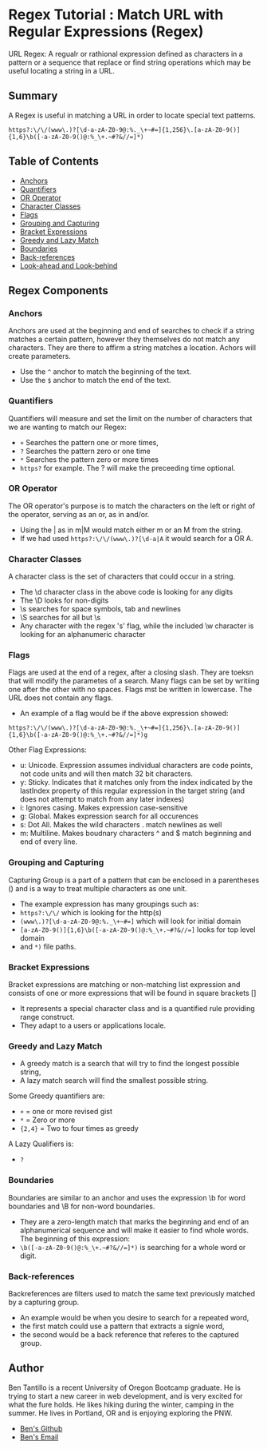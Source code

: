 # Regex Tutorial : Match URL with Regular Expressions (Regex)

URL Regex: A regualr or rathional expression defined as characters in a pattern or a sequence that replace or find string operations which may be useful locating a string in a URL.

## Summary

A Regex is useful in matching a URL in order to locate special text patterns.

```
https?:\/\/(www\.)?[\d-a-zA-Z0-9@:%._\+~#=]{1,256}\.[a-zA-Z0-9()]{1,6}\b([-a-zA-Z0-9()@:%_\+.~#?&//=]*)
```

## Table of Contents

- [Anchors](#anchors)
- [Quantifiers](#quantifiers)
- [OR Operator](#or-operator)
- [Character Classes](#character-classes)
- [Flags](#flags)
- [Grouping and Capturing](#grouping-and-capturing)
- [Bracket Expressions](#bracket-expressions)
- [Greedy and Lazy Match](#greedy-and-lazy-match)
- [Boundaries](#boundaries)
- [Back-references](#back-references)
- [Look-ahead and Look-behind](#look-ahead-and-look-behind)

## Regex Components

### Anchors

Anchors are used at the beginning and end of searches to check if a string matches a certain pattern, however they themselves do not match any characters. They are there to affirm a string matches a location. Achors will create parameters. 
* Use the ```^``` anchor to match the beginning of the text. 
* Use the ```$``` anchor to match the end of the text.

### Quantifiers

Quantifiers will measure and set the limit on the number of characters that we are wanting to match our Regex:
* ```+``` Searches the pattern one or more times,
* ```?``` Searches the pattern zero or one time
* ```*``` Searches the pattern zero or more times
* ``` https? ``` for example. The ? will make the preceeding time optional.


### OR Operator

The OR operator's purpose is to match the characters on the left or right of the operator, serving as an or, as in and/or. 
* Using the | as in m|M would match either m or an M from the string. 
* If we had used ```https?:\/\/(www\.)?[\d-a|A```  it would search for a OR A.

### Character Classes

A character class is the set of characters that could occur in a string.
* The \d character class in the above code is looking for any digits
* The \D looks for non-digits
* \s searches for space symbols, tab and newlines
* \S searches for all but \s
* Any character with the regex 's' flag, while the included \w character is looking for an alphanumeric character

### Flags

Flags are used at the end of a regex, after a closing slash. They are toeksn that will modify the parametes of a search. Many flags can be set by writiing one after the other with no spaces. Flags mst be written in lowercase. The URL does not contain any flags. 

* An example of a flag would be if the above expression showed: 

```https?:\/\/(www\.)?[\d-a-zA-Z0-9@:%._\+~#=]{1,256}\.[a-zA-Z0-9()]{1,6}\b([-a-zA-Z0-9()@:%_\+.~#?&//=]*)g```

Other Flag Expressions:
* u: Unicode. Expression assumes individual characters are code points, not code units and will then match 32 bit characters.
* y: Sticky. Indicates that it matches only from the index indicated by the lastIndex property of this regular expression in the target string (and does not attempt to match from any later indexes)
* i: Ignores casing. Makes expression case-sensitive
* g: Global. Makes expression search for all occurences
* s: Dot All. Makes the wild characters . match newlines as well
* m: Multiline. Makes boudnary characters ^ and $ match beginning and end of every line.


### Grouping and Capturing

Capturing Group is a part of a pattern that can be enclosed in a parentheses () and is a way to treat multiple characters as one unit. 
* The example expression has many groupings such as: 
* ```https?:\/\/``` which is looking for the http(s)
* ```(www\.)?[\d-a-zA-Z0-9@:%._\+~#=]``` which will look for initial domain
*  ```[a-zA-Z0-9()]{1,6}\b([-a-zA-Z0-9()@:%_\+.~#?&//=]``` looks for top level domain
*  and ```*)``` file paths.

### Bracket Expressions

Bracket expressions are matching or non-matching list expression and consists of one or more expressions that will be found in square brackets []
* It represents a special character class and is a quantified rule providing range construct. 
* They adapt to a users or applications locale. 

### Greedy and Lazy Match

 *  A greedy match is a search that will try to find the longest possible string, 
 *  A lazy match search will find the smallest possible string.

 Some Greedy quantifiers are:
* `+` = one or more revised gist
* `*` = Zero or more
* `{2,4}` = Two to four times as greedy

A Lazy Qualifiers is:
* `?`

### Boundaries

Boundaries are similar to an anchor and uses the expression \b for word boundaries and \B for non-word boundaries. 
* They are a zero-length match that marks the beginning and end of an alphanumerical sequence and will make it easier to find whole words. 
The beginning of this expression:
*  ```\b([-a-zA-Z0-9()@:%_\+.~#?&//=]*)``` is searching for a whole word or digit.

### Back-references

Backreferences are filters used to match the same text previously matched by a capturing group. 
* An example would be when you desire to search for a repeated word, 
* the first match could use a pattern that extracts a signle word, 
* the second would be a back reference that referes to the captured group. 

## Author

Ben Tantillo is a recent University of Oregon Bootcamp graduate. He is trying to start a new career in web development, and is very excited for what the fure holds. He likes hiking during the winter, camping in the summer. He lives in Portland, OR and is enjoying exploring the PNW. 

* [Ben's Github](https://github.com/BTantillo)
* [Ben's Email](mailto:bentantillo@gmail.com)